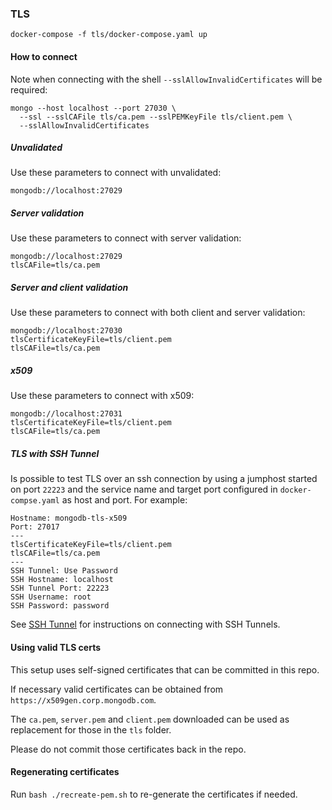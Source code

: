 ### TLS

```
docker-compose -f tls/docker-compose.yaml up
```

#### How to connect

Note when connecting with the shell `--sslAllowInvalidCertificates`
will be required:

```
mongo --host localhost --port 27030 \
  --ssl --sslCAFile tls/ca.pem --sslPEMKeyFile tls/client.pem \
  --sslAllowInvalidCertificates
```

##### Unvalidated

Use these parameters to connect with unvalidated:

```
mongodb://localhost:27029
```

##### Server validation

Use these parameters to connect with server validation:

```
mongodb://localhost:27029
tlsCAFile=tls/ca.pem
```

##### Server and client validation

Use these parameters to connect with both client and server validation:

```
mongodb://localhost:27030
tlsCertificateKeyFile=tls/client.pem
tlsCAFile=tls/ca.pem
```

##### x509

Use these parameters to connect with x509:

```
mongodb://localhost:27031
tlsCertificateKeyFile=tls/client.pem
tlsCAFile=tls/ca.pem
```

##### TLS with SSH Tunnel

Is possible to test TLS over an ssh connection by using a jumphost started on port `22223` and the service name and target port configured in `docker-compse.yaml` as host and port. For example:

```
Hostname: mongodb-tls-x509
Port: 27017
---
tlsCertificateKeyFile=tls/client.pem
tlsCAFile=tls/ca.pem
---
SSH Tunnel: Use Password
SSH Hostname: localhost
SSH Tunnel Port: 22223
SSH Username: root
SSH Password: password
```

See [SSH Tunnel](#ssh-tunnel) for instructions on connecting with SSH Tunnels.

#### Using valid TLS certs

This setup uses self-signed certificates that can be committed in this repo.

If necessary valid certificates can be obtained from `https://x509gen.corp.mongodb.com`.

The `ca.pem`, `server.pem` and `client.pem` downloaded can be used as replacement for those in the `tls` folder.

Please do not commit those certificates back in the repo.

#### Regenerating certificates

Run `bash ./recreate-pem.sh` to re-generate the certificates if needed.
